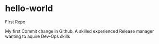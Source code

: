 # hello-world
First Repo

My first Commit change in Github. A skilled experienced Release manager wanting to aquire Dev-Ops skills
